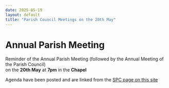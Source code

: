```yaml
---
date: 2025-05-19
layout: default
title: "Parish Council Meetings on the 20th May"
---
```


# Annual Parish Meeting

Reminder of the Annual Parish Meeting (followed by the Annual Meeting of the Parish Council)  
on the **20th May** at **7pm** in the **Chapel**

Agenda have been posted and are linked from the [SPC page on this site](/parish-council/#TOC-Meeting-Agenda) 
